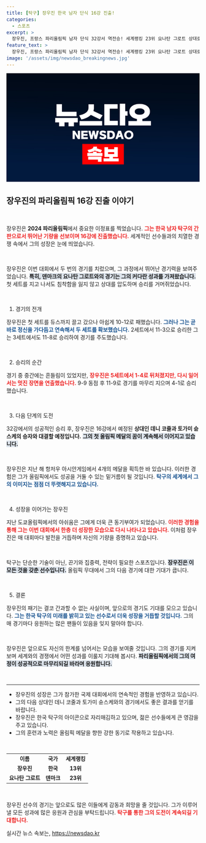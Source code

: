 ```yaml
---
title: [탁구] 장우진 한국 남자 단식 16강 진출!
categories:
  - 스포츠
excerpt: >
  장우진, 프랑스 파리올림픽 남자 단식 32강서 역전승! 세계랭킹 23위 요나탄 그로트 상대로 4-1로 이기며 16강 진출. 첫 올림픽 메달 도전 기대감 고조!
feature_text: >
  장우진, 프랑스 파리올림픽 남자 단식 32강서 역전승! 세계랭킹 23위 요나탄 그로트 상대로 4-1로 이기며 16강 진출. 첫 올림픽 메달 도전 기대감 고조!
image: '/assets/img/newsdao_breakingnews.jpg'
---
```


<p><img src="/assets/img/newsdao_breakingnews.jpg" alt="flaretime 속보" /></p>

<h2 data-ke-size="size26">장우진의 파리올림픽 16강 진출 이야기</h2>

<p data-ke-size="size16">&nbsp;</p> 

<p>장우진은 <b>2024 파리올림픽</b>에서 중요한 이정표를 찍었습니다. <b><span style="color: #ee2323;">그는 한국 남자 탁구의 간판으로서 뛰어난 기량을 선보이며 16강에 진출했습니다.</span></b> 세계적인 선수들과의 치열한 경쟁 속에서 그의 성장은 눈에 띄었습니다. </p>

<p data-ke-size="size16">&nbsp;</p>

<p>장우진은 이번 대회에서 두 번의 경기를 치렀으며, 그 과정에서 뛰어난 경기력을 보여주었습니다. <b><span style="background-color: #21538527;">특히, 덴마크의 요나탄 그로트와의 경기는 그의 커다란 성과를 가져왔습니다.</span></b> 첫 세트를 지고 나서도 침착함을 잃지 않고 상대를 압도하며 승리를 거머쥐었습니다. </p>

<p data-ke-size="size16">&nbsp;</p>

<ol>
<li>경기의 전개</li>
</ol>

<p>장우진은 첫 세트를 듀스까지 끌고 갔으나 아쉽게 10-12로 패했습니다. <b><span style="color: #1a5490;">그러나 그는 곧바로 정신을 가다듬고 연속해서 두 세트를 확보했습니다.</span></b> 2세트에서 11-3으로 승리한 그는 3세트에서도 11-8로 승리하여 경기를 주도했습니다.</p>

<p data-ke-size="size16">&nbsp;</p>

<ol start="2">
<li>승리의 순간</li>
</ol>

<p>경기 중 중간에는 흔들림이 있었지만, <b><span style="color: #ee2323;">장우진은 5세트에서 1-4로 뒤처졌지만, 다시 일어서는 멋진 장면을 연출했습니다.</span></b> 9-9 동점 후 11-9로 경기를 마무리 지으며 4-1로 승리했습니다.</p>

<p data-ke-size="size16">&nbsp;</p>

<ol start="3">
<li>다음 단계의 도전</li>
</ol>

<p>32강에서의 성공적인 승리 후, 장우진은 16강에서 예정된 <b>상대인 데니 코줄과 토가미 슌스케의 승자와 대결할 예정입니다.</b> <b><span style="background-color: #21538527;">그의 첫 올림픽 메달의 꿈이 계속해서 이어지고 있습니다.</span></b> </p>

<p data-ke-size="size16">&nbsp;</p>

<p>장우진은 지난 해 항저우 아시안게임에서 4개의 메달을 획득한 바 있습니다. 이러한 경험은 그가 올림픽에서도 성공을 거둘 수 있는 밑거름이 될 것입니다. <b><span style="color: #1a5490;">탁구의 세계에서 그의 이미지는 점점 더 뚜렷해지고 있습니다.</span></b> </p>

<p data-ke-size="size16">&nbsp;</p> 

<ol start="4">
<li>성장을 이어가는 장우진</li>
</ol>

<p>지난 도쿄올림픽에서의 아쉬움은 그에게 더욱 큰 동기부여가 되었습니다. <b><span style="color: #ee2323;">이러한 경험을 통해 그는 이번 대회에서 한층 더 성장한 모습으로 다시 나타나고 있습니다.</span></b> 이처럼 장우진은 매 대회마다 발전을 거듭하며 자신의 기량을 증명하고 있습니다.</p>

<p data-ke-size="size16">&nbsp;</p>

<p>탁구는 단순한 기술이 아닌, 끈기와 집중력, 전략이 필요한 스포츠입니다. <b><span style="background-color: #21538527;">장우진은 이 모든 것을 갖춘 선수입니다.</span></b> 올림픽 무대에서 그의 다음 경기에 대한 기대가 큽니다.</p>

<p data-ke-size="size16">&nbsp;</p>

<ol start="5">
<li>결론</li>
</ol>

<p>장우진의 패기는 결코 간과할 수 없는 사실이며, 앞으로의 경기도 기대를 모으고 있습니다. <b><span style="color: #1a5490;">그는 한국 탁구의 미래를 밝히고 있는 선수로서 더욱 성장을 거듭할 것입니다.</span></b> 그의 매 경기마다 응원하는 많은 팬들이 있음을 잊지 말아야 합니다. </p>

<p data-ke-size="size16">&nbsp;</p>

<p>장우진은 앞으로도 자신의 한계를 넘어서는 모습을 보여줄 것입니다. 그의 경기를 지켜보며 세계와의 경쟁에서 어떤 성과를 이룰지 기대해 봅시다. <b><span style="background-color: #21538527;"> 파리올림픽에서의 그의 여정이 성공적으로 마무리되길 바라며 응원합니다.</span></b> </p>

<p data-ke-size="size16">&nbsp;</p> 

<hr>

<ul>
    <li>장우진의 성장은 그가 참가한 국제 대회에서의 연속적인 경험을 반영하고 있습니다.</li>
    <li>그의 다음 상대인 데니 코줄과 토가미 슌스케와의 경기에서도 좋은 결과를 얻기를 바랍니다.</li>
    <li>장우진은 한국 탁구의 아이콘으로 자리매김하고 있으며, 젊은 선수들에게 큰 영감을 주고 있습니다.</li>
    <li>그의 훈련과 노력은 올림픽 메달을 향한 강한 동기로 작용하고 있습니다.</li>
</ul>

<p data-ke-size="size16">&nbsp;</p>

<table style="width: 100%;">
    <tr>
        <td style="text-align: center; height: 17px;"><b>이름</b></td>
        <td style="text-align: center; height: 17px;"><b>국가</b></td>
        <td style="text-align: center; height: 17px;"><b>세계랭킹</b></td>
    </tr>
    <tr>
        <td style="text-align: center; height: 17px;"><b>장우진</b></td>
        <td style="text-align: center; height: 17px;"><b>한국</b></td>
        <td style="text-align: center; height: 17px;"><b>13위</b></td>
    </tr>
    <tr>
        <td style="text-align: center; height: 17px;"><b>요나탄 그로트</b></td>
        <td style="text-align: center; height: 17px;"><b>덴마크</b></td>
        <td style="text-align: center; height: 17px;"><b>23위</b></td>
    </tr>
</table>

<p data-ke-size="size16">&nbsp;</p> 

<p>장우진 선수의 경기는 앞으로도 많은 이들에게 감동과 희망을 줄 것입니다. 그가 이루어낼 모든 성과에 많은 응원과 관심을 부탁드립니다. <b><span style="color: #ee2323;">탁구를 통한 그의 도전이 계속되길 기대합니다.</span></b></p>
실시간 뉴스 속보는, <a href="https://newsdao.kr" rel="dofollow">https://newsdao.kr</a>


